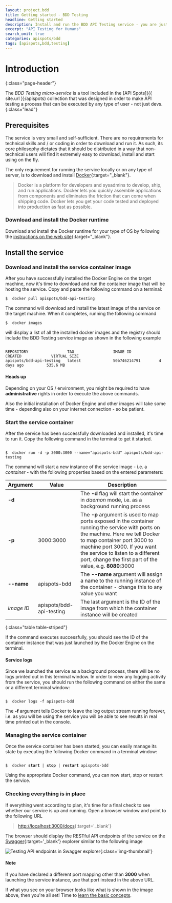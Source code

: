 ```yaml
---
layout: project.bdd
title: Getting started - BDD Testing
headline: Getting started
description: Install and run the BDD API Testing service - you are just a few commands away from starting to test like a pro.
excerpt: "API Testing for Humans"
search_omit: true
categories: apispots/bdd
tags: [apispots,bdd,testing]
---
```



# Introduction
{:class="page-header"}

The *BDD Testing micro-service* is a tool included in the [API Spots]({{ site.url }}/apispots) collection that was designed
in order to make API testing a process that can be executed by any type of user - not just devs.  
{:class="lead"}

## Prerequisites

The service is very small and self-sufficient. There are no requirements for technical skills and / or coding in order to download
and run it.  As such, its core philosophy dictates that it should be distributed in a way that non-technical users will find it extremely easy
to download, install and start using on the fly.

The only requirement for running the service locally or on any type of server, is to download and install [Docker](http://docker.io){:target="_blank"}.

> Docker is a platform for developers and sysadmins to develop, ship, and run applications. Docker lets you quickly assemble applications from components and eliminates the friction that can come when shipping code. Docker lets you get your code tested and deployed into production as fast as possible.

### Download and install the Docker runtime

Download and install the Docker runtime for your type of OS by following the [instructions on the web site](https://docs.docker.com/installation/){:target="_blank"}.   

## Install the service

### Download and install the service container image

After you have successfully installed the Docker Engine on the target machine, now it's time to download and run the container image that will be hosting the service.  Copy and paste the following command on a terminal:


<div class="highlight"><pre><code class="language-bash" data-lang="bash"><span class="gp">$ </span> docker pull apispots/bdd-api-testing</code></pre></div>

The command will download and install the latest image of the service on the target machine.  When it completes, running the following command

<div class="highlight"><pre><code class="language-bash" data-lang="bash"><span class="gp">$ </span> docker images</code></pre></div>

will display a list of all the installed docker images and the registry should include the BDD Testing service image as shown in the following example

<div class="highlight"><pre><code class="language-bash" data-lang="bash">
REPOSITORY                 TAG                 IMAGE ID            CREATED             VIRTUAL SIZE
apispots/bdd-api-testing   latest              50b746214791        4 days ago          535.6 MB
</code></pre></div>

<div class="bs-callout bs-callout-info" id="jquery-required">
    <h4 id="jquery-required">Heads up</a></h4>
    <p>Depending on your OS / environment, you might be required to have <b>administrative</b> rights in order to execute the above commands.</p>
    <p>Also the initial installation of Docker Engine and other images will take some time - depending also on your internet connection - 
    so be patient.
    </p>
</div>

### Start the service container

After the service has been successfully downloaded and installed, it's time to run it.  Copy the following command in the terminal to get it started.

<div class="highlight"><pre><code class="language-bash" data-lang="bash">
<span class="gp">$ </span> docker run -d -p 3000:3000 --name="apispots-bdd" apispots/bdd-api-testing
</code></pre></div>  

The command will start a new instance of the service image - i.e. a *container* - with the following properties based on the entered parameters:

Argument  	 | Value | Description
-------------| ----- | ---------------
**-d**		 | 		 | The **-d** flag will start the container in *daemon* mode, i.e. as a background running process
**-p**       | 3000:3000 | The **-p** argument is used to map ports exposed in the container running the service with ports on the machine.  Here we tell Docker to map container port 3000 to machine port 3000.  If you want the service to listen to a different port, change the first part of the value, e.g. **8080**:3000
**--name**   | apispots-bdd | The **--name** argument will assign a name to the running instance of the container - change this to any value you want
*image ID* | apispots/bdd-api-testing | The last argument is the ID of the image from which the container instance will be created 
{:class="table table-striped"}  

If the command executes successfully, you should see the ID of the container instance that was just launched by the Docker Engine on the terminal. 

<div class="bs-callout bs-callout-info" id="jquery-required">
    <h4 id="jquery-required">Service logs</a></h4>
    <p>
    Since we launched the service as a background process, there will be no logs printed out in this terminal window.  In order to view any logging
    activity from the service, you should run the following command on either the same or a different terminal window:
    </p>
    
<div class="highlight"><pre><code class="language-bash" data-lang="bash">
<span class="gp">$ </span> docker logs -f apispots-bdd
</code></pre></div>

<p>
	The <b>-f</b> argument tells Docker to leave the log output stream running forever, i.e. as you will be using the service you will be able to 
	see results in real time printed out in the console.
</p>

</div>

### Managing the service container

Once the service container has been started, you can easily manage its state by executing the following Docker command in a terminal window:

<div class="highlight"><pre><code class="language-bash" data-lang="bash">
<span class="gp">$ </span> docker <b>start</b> | <b>stop</b> | <b>restart</b> apispots-bdd
</code></pre></div>

Using the appropriate Docker command, you can now start, stop or restart the service.

### Checking everything is in place

If everything went according to plan, it's time for a final check to see whether our service is up and running.  Open a browser window and point to the following URL

> [http://localhost:3000/docs](http://localhost:3000/docs){:target='_blank'}

The browser should display the RESTful API endpoints of the service on the [Swagger](http://swagger.io/){:target='_blank'} explorer similar to the following image

![Testing API endpoints in Swagger explorer]({{site.url}}/assets/apispots/bdd/swagger-ui.png "Testing API endpoints in Swagger explorer"){:class='img-thumbnail'}

<div class="bs-callout bs-callout-warning" id="jquery-required">
    <h4 id="jquery-required">Note</a></h4>
    <p>
	If you have declared a different port mapping other than <b>3000</b> when launching the service instance, use that port instead in the above URL.
    </p>
</div>

If what you see on your browser looks like what is shown in the image above, then you're all set! Time to [learn the basic concepts]({{site.url}}/apispots/bdd/basic-concepts).


